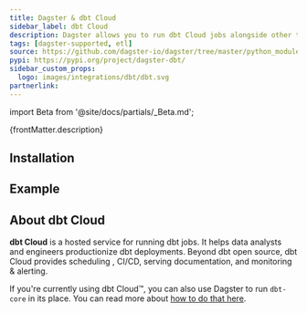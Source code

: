 ```yaml
---
title: Dagster & dbt Cloud
sidebar_label: dbt Cloud
description: Dagster allows you to run dbt Cloud jobs alongside other technologies. You can schedule them to run as a step in a larger pipeline and manage them as a data asset.
tags: [dagster-supported, etl]
source: https://github.com/dagster-io/dagster/tree/master/python_modules/libraries/dagster-dbt
pypi: https://pypi.org/project/dagster-dbt/
sidebar_custom_props:
  logo: images/integrations/dbt/dbt.svg
partnerlink:
---
```


import Beta from '@site/docs/partials/\_Beta.md';

<Beta />

<p>{frontMatter.description}</p>

## Installation

<PackageInstallInstructions packageName="dagster-dbt" />

## Example

<CodeExample path="docs_snippets/docs_snippets/integrations/dbt_cloud.py" language="python" />

## About dbt Cloud

**dbt Cloud** is a hosted service for running dbt jobs. It helps data analysts and engineers productionize dbt deployments. Beyond dbt open source, dbt Cloud provides scheduling , CI/CD, serving documentation, and monitoring & alerting.

If you're currently using dbt Cloud™, you can also use Dagster to run `dbt-core` in its place. You can read more about [how to do that here](https://dagster.io/blog/migrate-off-dbt-cloud).

